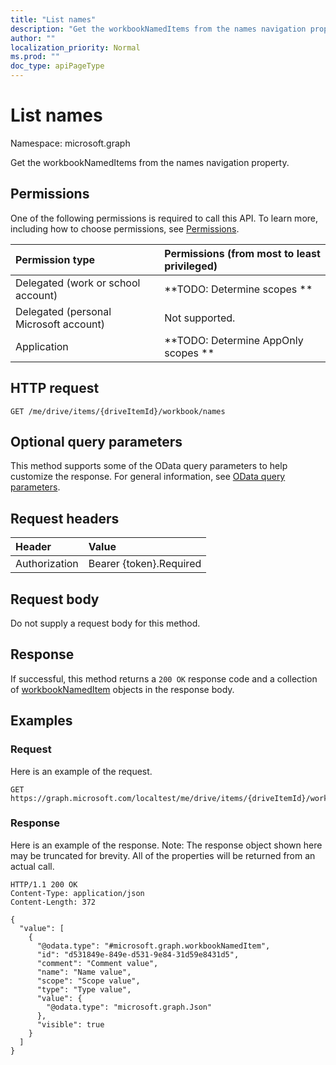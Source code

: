 ```yaml
---
title: "List names"
description: "Get the workbookNamedItems from the names navigation property."
author: ""
localization_priority: Normal
ms.prod: ""
doc_type: apiPageType
---
```


# List names

Namespace: microsoft.graph

Get the workbookNamedItems from the names navigation property.

## Permissions
One of the following permissions is required to call this API. To learn more, including how to choose permissions, see [Permissions](/concepts/permissions-reference.md).

|Permission type|Permissions (from most to least privileged)|
|:---|:---|
|Delegated (work or school account)|**TODO: Determine scopes **|
|Delegated (personal Microsoft account)|Not supported.|
|Application|**TODO: Determine AppOnly scopes **|

## HTTP request
<!-- {
  "blockType": "ignored"
}
-->
``` http
GET /me/drive/items/{driveItemId}/workbook/names
```

## Optional query parameters
This method supports some of the OData query parameters to help customize the response. For general information, see [OData query parameters](/graph/query-parameters).

## Request headers
|Header|Value|
|:---|:---|
|Authorization|Bearer {token}.Required|

## Request body
Do not supply a request body for this method.

## Response
If successful, this method returns a `200 OK` response code and a collection of [workbookNamedItem](../resources/workbooknameditem.md) objects in the response body.

## Examples

### Request
Here is an example of the request.
<!-- {
  "blockType": "request",
  "name": "get_workbooknameditem"
}
-->
``` http
GET https://graph.microsoft.com/localtest/me/drive/items/{driveItemId}/workbook/names
```

### Response
Here is an example of the response. Note: The response object shown here may be truncated for brevity. All of the properties will be returned from an actual call.
<!-- {
  "blockType": "response",
  "truncated": true,
  "@odata.type": "collection(microsoft.graph.workbooknameditem)"
}
-->
``` http
HTTP/1.1 200 OK
Content-Type: application/json
Content-Length: 372

{
  "value": [
    {
      "@odata.type": "#microsoft.graph.workbookNamedItem",
      "id": "d531849e-849e-d531-9e84-31d59e8431d5",
      "comment": "Comment value",
      "name": "Name value",
      "scope": "Scope value",
      "type": "Type value",
      "value": {
        "@odata.type": "microsoft.graph.Json"
      },
      "visible": true
    }
  ]
}
```

